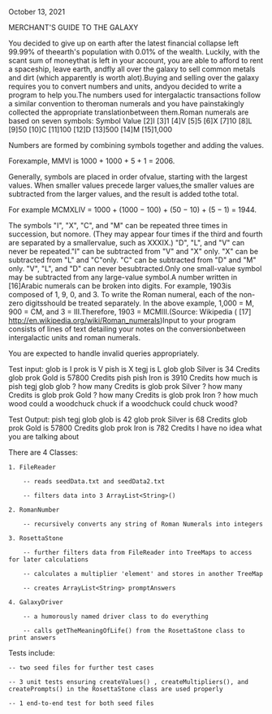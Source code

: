 October 13, 2021

MERCHANT'S GUIDE TO THE GALAXY

You decided to give up on earth after the latest financial collapse left 99.99% of theearth's population with 0.01% of the wealth. Luckily, with the scant sum of moneythat is left in your account, you are able to afford to rent a spaceship, leave earth, andfly all over the galaxy to sell common metals and dirt (which apparently is worth alot).Buying and selling over the galaxy requires you to convert numbers and units, andyou decided to write a program to help you.The numbers used for intergalactic transactions follow a similar convention to theroman numerals and you have painstakingly collected the appropriate translationbetween them.Roman numerals are based on seven symbols:
Symbol Value
[2]I
[3]1
[4]V
[5]5
[6]X
[7]10
[8]L
[9]50
[10]C
[11]100
[12]D
[13]500
[14]M
[15]1,000

Numbers are formed by combining symbols together and adding the values. 

Forexample, MMVI is 1000 + 1000 + 5 + 1 = 2006.

Generally, symbols are placed in order ofvalue, starting with the largest values. When smaller values precede larger values,the smaller values are subtracted from the larger values, and the result is added tothe total. 

For example MCMXLIV = 1000 + (1000 − 100) + (50 − 10) + (5 − 1) = 1944. 

The symbols "I", "X", "C", and "M" can be repeated three times in succession, but nomore. (They may appear four times if the third and fourth are separated by a smallervalue, such as XXXIX.) "D", "L", and "V" can never be repeated."I" can be subtracted from "V" and "X" only. "X" can be subtracted from "L" and "C"only. "C" can be subtracted from "D" and "M" only. "V", "L", and "D" can never besubtracted.Only one small-value symbol may be subtracted from any large-value symbol.A number written in [16]Arabic numerals can be broken into digits. For example, 1903is composed of 1, 9, 0, and 3. To write the Roman numeral, each of the non-zero digitsshould be treated separately. In the above example, 1,000 = M, 900 = CM, and 3 = III.Therefore, 1903 = MCMIII.(Source: Wikipedia ( [17]​http://en.wikipedia.org/wiki/Roman_numerals​)Input to your program consists of lines of text detailing your notes on the conversionbetween intergalactic units and roman numerals.

You are expected to handle invalid queries appropriately.

Test input:
glob is I
prok is V
pish is X
tegj is L
glob glob Silver is 34 Credits
glob prok Gold is 57800 Credits
pish pish Iron is 3910 Credits
how much is pish tegj glob glob ?
how many Credits is glob prok Silver ?
how many Credits is glob prok Gold ?
how many Credits is glob prok Iron ?
how much wood could a woodchuck chuck if a woodchuck could chuck wood?

Test Output:
pish tegj glob glob is 42
glob prok Silver is 68 Credits
glob prok Gold is 57800 Credits
glob prok Iron is 782 Credits
I have no idea what you are talking about


There are 4 Classes: 

	1. FileReader 
	
		-- reads seedData.txt and seedData2.txt 
		
		-- filters data into 3 ArrayList<String>() 
		
	2. RomanNumber 
	
		-- recursively converts any string of Roman Numerals into integers 
		
	3. RosettaStone 
	
		-- further filters data from FileReader into TreeMaps to access for later calculations 
		
		-- calculates a multiplier 'element' and stores in another TreeMap 
		
		-- creates ArrayList<String> promptAnswers 
		
	4. GalaxyDriver 
	
		-- a humorously named driver class to do everything 
		
		-- calls getTheMeaningOfLife() from the RosettaStone class to print answers 
		

Tests include: 

	-- two seed files for further test cases 
	
	-- 3 unit tests ensuring createValues() , createMultipliers(), and createPrompts() in the RosettaStone class are used properly 
	
	-- 1 end-to-end test for both seed files 
